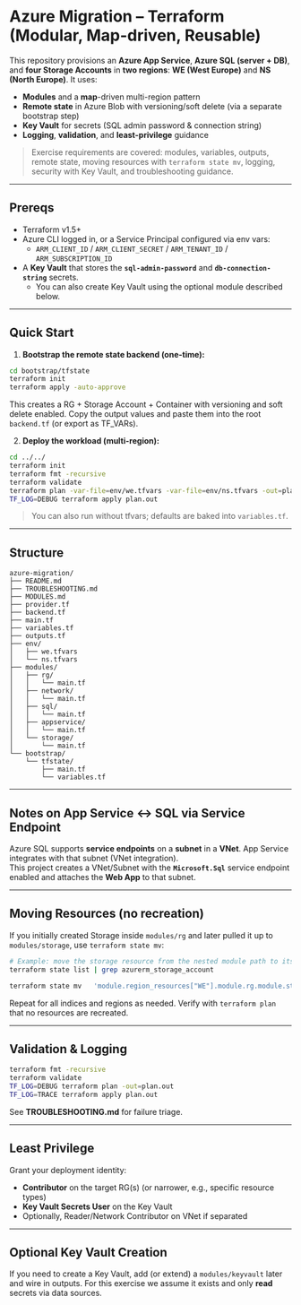# Azure Migration – Terraform (Modular, Map-driven, Reusable)

This repository provisions an **Azure App Service**, **Azure SQL (server + DB)**, and **four Storage Accounts** in **two regions**: **WE (West Europe)** and **NS (North Europe)**. It uses:
- **Modules** and a **map**-driven multi-region pattern
- **Remote state** in Azure Blob with versioning/soft delete (via a separate bootstrap step)
- **Key Vault** for secrets (SQL admin password & connection string)
- **Logging**, **validation**, and **least-privilege** guidance

> Exercise requirements are covered: modules, variables, outputs, remote state, moving resources with `terraform state mv`, logging, security with Key Vault, and troubleshooting guidance.

---

## Prereqs

- Terraform v1.5+
- Azure CLI logged in, or a Service Principal configured via env vars:
  - `ARM_CLIENT_ID` / `ARM_CLIENT_SECRET` / `ARM_TENANT_ID` / `ARM_SUBSCRIPTION_ID`
- A **Key Vault** that stores the **`sql-admin-password`** and **`db-connection-string`** secrets.
  - You can also create Key Vault using the optional module described below.

---

## Quick Start

1) **Bootstrap the remote state backend (one-time):**

```bash
cd bootstrap/tfstate
terraform init
terraform apply -auto-approve
```

This creates a RG + Storage Account + Container with versioning and soft delete enabled.
Copy the output values and paste them into the root `backend.tf` (or export as TF_VARs).

2) **Deploy the workload (multi-region):**

```bash
cd ../../
terraform init
terraform fmt -recursive
terraform validate
terraform plan -var-file=env/we.tfvars -var-file=env/ns.tfvars -out=plan.out
TF_LOG=DEBUG terraform apply plan.out
```

> You can also run without tfvars; defaults are baked into `variables.tf`.

---

## Structure

```
azure-migration/
├── README.md
├── TROUBLESHOOTING.md
├── MODULES.md
├── provider.tf
├── backend.tf
├── main.tf
├── variables.tf
├── outputs.tf
├── env/
│   ├── we.tfvars
│   └── ns.tfvars
├── modules/
│   ├── rg/
│   │   └── main.tf
│   ├── network/
│   │   └── main.tf
│   ├── sql/
│   │   └── main.tf
│   ├── appservice/
│   │   └── main.tf
│   └── storage/
│       └── main.tf
└── bootstrap/
    └── tfstate/
        ├── main.tf
        └── variables.tf
```

---

## Notes on App Service ↔ SQL via Service Endpoint

Azure SQL supports **service endpoints** on a **subnet** in a **VNet**. App Service integrates with that subnet (VNet integration).  
This project creates a VNet/Subnet with the **`Microsoft.Sql`** service endpoint enabled and attaches the **Web App** to that subnet.

---

## Moving Resources (no recreation)

If you initially created Storage inside `modules/rg` and later pulled it up to `modules/storage`, use `terraform state mv`:

```bash
# Example: move the storage resource from the nested module path to its new module path
terraform state list | grep azurerm_storage_account

terraform state mv   'module.region_resources["WE"].module.rg.module.storage.azurerm_storage_account.storage[0]'   'module.region_resources["WE"].module.storage.azurerm_storage_account.storage[0]'
```

Repeat for all indices and regions as needed. Verify with `terraform plan` that no resources are recreated.

---

## Validation & Logging

```bash
terraform fmt -recursive
terraform validate
TF_LOG=DEBUG terraform plan -out=plan.out
TF_LOG=TRACE terraform apply plan.out
```

See **TROUBLESHOOTING.md** for failure triage.

---

## Least Privilege

Grant your deployment identity:
- **Contributor** on the target RG(s) (or narrower, e.g., specific resource types)
- **Key Vault Secrets User** on the Key Vault
- Optionally, Reader/Network Contributor on VNet if separated

---

## Optional Key Vault Creation

If you need to create a Key Vault, add (or extend) a `modules/keyvault` later and wire in outputs. For this exercise we assume it exists and only **read** secrets via data sources.

